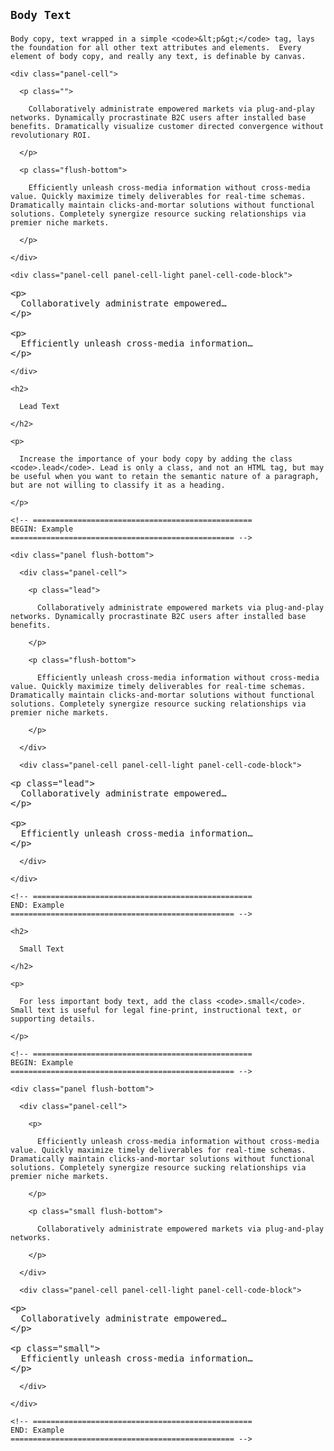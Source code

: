 <!-- =================================================
BEGIN: Body Text
================================================== -->

<section id="typography-body">

  <h1 class="flush-top">

    Body Text

  </h1>

  <p>

    Body copy, text wrapped in a simple <code>&lt;p&gt;</code> tag, lays the foundation for all other text attributes and elements.  Every element of body copy, and really any text, is definable by canvas.

  </p>

  <!-- =================================================
  BEGIN: Example
  ================================================== -->

  <div class="panel flush-bottom">

    <div class="panel-cell">

      <p class="">

        Collaboratively administrate empowered markets via plug-and-play networks. Dynamically procrastinate B2C users after installed base benefits. Dramatically visualize customer directed convergence without revolutionary ROI.

      </p>

      <p class="flush-bottom">

        Efficiently unleash cross-media information without cross-media value. Quickly maximize timely deliverables for real-time schemas. Dramatically maintain clicks-and-mortar solutions without functional solutions. Completely synergize resource sucking relationships via premier niche markets.

      </p>

    </div>

    <div class="panel-cell panel-cell-light panel-cell-code-block">

<pre class="prettyprint transparent flush lang-html lang-html flush-bottom">
&lt;p&gt;
  Collaboratively administrate empowered&hellip;
&lt;/p&gt;

&lt;p&gt;
  Efficiently unleash cross-media information&hellip;
&lt;/p&gt;
</pre>

    </div>

  </div>

  <!-- =================================================
  END: Example
  ================================================== -->

  <!-- =================================================
  BEGIN: Lead Text
  ================================================== -->

  <section id="typography-body-lead">

    <h2>

      Lead Text

    </h2>

    <p>

      Increase the importance of your body copy by adding the class <code>.lead</code>. Lead is only a class, and not an HTML tag, but may be useful when you want to retain the semantic nature of a paragraph, but are not willing to classify it as a heading.

    </p>

    <!-- =================================================
    BEGIN: Example
    ================================================== -->

    <div class="panel flush-bottom">

      <div class="panel-cell">

        <p class="lead">

          Collaboratively administrate empowered markets via plug-and-play networks. Dynamically procrastinate B2C users after installed base benefits.

        </p>

        <p class="flush-bottom">

          Efficiently unleash cross-media information without cross-media value. Quickly maximize timely deliverables for real-time schemas. Dramatically maintain clicks-and-mortar solutions without functional solutions. Completely synergize resource sucking relationships via premier niche markets.

        </p>

      </div>

      <div class="panel-cell panel-cell-light panel-cell-code-block">

<pre class="prettyprint transparent flush lang-html">
&lt;p class="lead"&gt;
  Collaboratively administrate empowered&hellip;
&lt;/p&gt;

&lt;p&gt;
  Efficiently unleash cross-media information&hellip;
&lt;/p&gt;
</pre>

      </div>

    </div>

    <!-- =================================================
    END: Example
    ================================================== -->


  </section>

  <!-- =================================================
  END: Lead Text
  ================================================== -->

  <!-- =================================================
  BEGIN: Small Text
  ================================================== -->

  <section id="typography-body-small">

    <h2>

      Small Text

    </h2>

    <p>

      For less important body text, add the class <code>.small</code>. Small text is useful for legal fine-print, instructional text, or supporting details.

    </p>

    <!-- =================================================
    BEGIN: Example
    ================================================== -->

    <div class="panel flush-bottom">

      <div class="panel-cell">

        <p>

          Efficiently unleash cross-media information without cross-media value. Quickly maximize timely deliverables for real-time schemas. Dramatically maintain clicks-and-mortar solutions without functional solutions. Completely synergize resource sucking relationships via premier niche markets.

        </p>

        <p class="small flush-bottom">

          Collaboratively administrate empowered markets via plug-and-play networks.

        </p>

      </div>

      <div class="panel-cell panel-cell-light panel-cell-code-block">

<pre class="prettyprint transparent flush lang-html">
&lt;p&gt;
  Collaboratively administrate empowered&hellip;
&lt;/p&gt;

&lt;p class="small"&gt;
  Efficiently unleash cross-media information&hellip;
&lt;/p&gt;
</pre>

      </div>

    </div>

    <!-- =================================================
    END: Example
    ================================================== -->


  </section>

  <!-- =================================================
  END: Small Text
  ================================================== -->


</section>

<!-- =================================================
END: Body Text
================================================== -->
